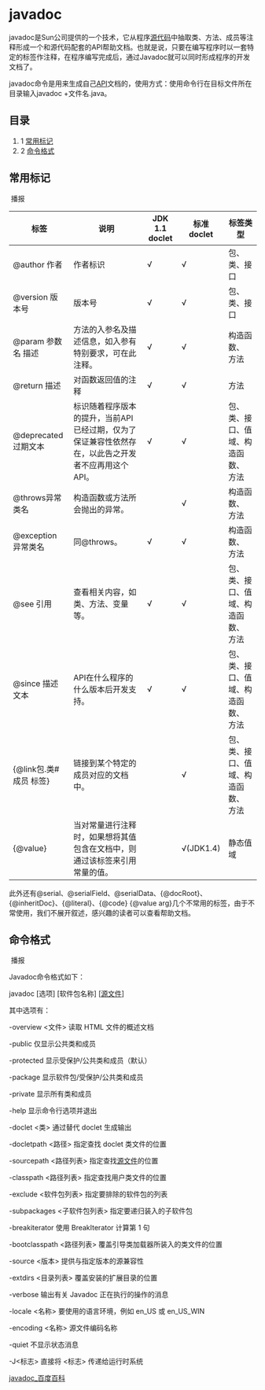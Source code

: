 # javadoc

javadoc是Sun公司提供的一个技术，它从程序[源代码](https://baike.baidu.com/item/%E6%BA%90%E4%BB%A3%E7%A0%81/3969)中抽取类、方法、成员等注释形成一个和源代码配套的API帮助文档。也就是说，只要在编写程序时以一套特定的标签作注释，在程序编写完成后，通过Javadoc就可以同时形成程序的开发文档了。

javadoc命令是用来生成自己[API](https://baike.baidu.com/item/API/10154)文档的，使用方式：使用命令行在目标文件所在目录输入javadoc +文件名.java。

## 目录

1. 1 [常用标记](https://baike.baidu.com/item/javadoc/4640765?fr=aladdin#1)
2. 2 [命令格式](https://baike.baidu.com/item/javadoc/4640765?fr=aladdin#2)

## 常用标记

 播报

| 标签               | 说明                                                   | JDK 1.1 doclet | 标准doclet  | 标签类型               |
| ---------------- | ---------------------------------------------------- | -------------- | --------- | ------------------ |
| @author 作者       | 作者标识                                                 | √              | √         | 包、 类、接口            |
| @version 版本号     | 版本号                                                  | √              | √         | 包、 类、接口            |
| @param 参数名 描述    | 方法的入参名及描述信息，如入参有特别要求，可在此注释。                          | √              | √         | 构造函数、 方法           |
| @return 描述       | 对函数返回值的注释                                            | √              | √         | 方法                 |
| @deprecated 过期文本 | 标识随着程序版本的提升，当前API已经过期，仅为了保证兼容性依然存在，以此告之开发者不应再用这个API。 | √              | √         | 包、类、接口、值域、构造函数、 方法 |
| @throws异常类名      | 构造函数或方法所会抛出的异常。                                      | <br>           | √         | 构造函数、 方法           |
| @exception 异常类名  | 同@throws。                                            | √              | √         | 构造函数、 方法           |
| @see 引用          | 查看相关内容，如类、方法、变量等。                                    | √              | √         | 包、类、接口、值域、构造函数、 方法 |
| @since 描述文本      | API在什么程序的什么版本后开发支持。                                  | √              | √         | 包、类、接口、值域、构造函数、 方法 |
| {@link包.类#成员 标签} | 链接到某个特定的成员对应的文档中。                                    | <br>           | √         | 包、类、接口、值域、构造函数、 方法 |
| {@value}         | 当对常量进行注释时，如果想将其值包含在文档中，则通过该标签来引用常量的值。                | <br>           | √(JDK1.4) | 静态值域               |

此外还有@serial、@serialField、@serialData、{@docRoot}、{@inheritDoc}、{@literal}、{@code} {@value arg}几个不常用的标签，由于不常使用，我们不展开叙述，感兴趣的读者可以查看帮助文档。

## 命令格式

 播报

Javadoc命令格式如下：

javadoc [选项] [软件包名称] [[源文件](https://baike.baidu.com/item/%E6%BA%90%E6%96%87%E4%BB%B6)]

其中选项有：

-overview <文件> 读取 HTML 文件的概述文档

-public 仅显示公共类和成员

-protected 显示受保护/公共类和成员（默认）

-package 显示软件包/受保护/公共类和成员

-private 显示所有类和成员

-help 显示命令行选项并退出

-doclet <类> 通过替代 doclet 生成输出

-docletpath <路径> 指定查找 doclet 类文件的位置

-sourcepath <路径列表> 指定查找[源文件](https://baike.baidu.com/item/%E6%BA%90%E6%96%87%E4%BB%B6)的位置

-classpath <路径列表> 指定查找用户类文件的位置

-exclude <软件包列表> 指定要排除的软件包的列表

-subpackages <子软件包列表> 指定要递归装入的子软件包

-breakiterator 使用 BreakIterator 计算第 1 句

-bootclasspath <路径列表> 覆盖引导类加载器所装入的类文件的位置

-source <版本> 提供与指定版本的源兼容性

-extdirs <目录列表> 覆盖安装的扩展目录的位置

-verbose 输出有关 Javadoc 正在执行的操作的消息

-locale <名称> 要使用的语言环境，例如 en_US 或 en_US_WIN

-encoding <名称> 源文件编码名称

-quiet 不显示状态消息

-J<标志> 直接将 <标志> 传递给运行时系统



[javadoc_百度百科](https://baike.baidu.com/item/javadoc/4640765?fr=aladdin)
